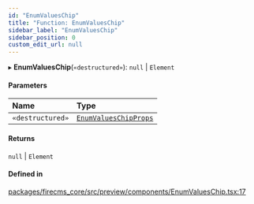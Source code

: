 ```yaml
---
id: "EnumValuesChip"
title: "Function: EnumValuesChip"
sidebar_label: "EnumValuesChip"
sidebar_position: 0
custom_edit_url: null
---
```


▸ **EnumValuesChip**(`«destructured»`): ``null`` \| `Element`

#### Parameters

| Name | Type |
| :------ | :------ |
| `«destructured»` | [`EnumValuesChipProps`](../interfaces/EnumValuesChipProps.md) |

#### Returns

``null`` \| `Element`

#### Defined in

[packages/firecms_core/src/preview/components/EnumValuesChip.tsx:17](https://github.com/FireCMSco/firecms/blob/d45f3739/packages/firecms_core/src/preview/components/EnumValuesChip.tsx#L17)
